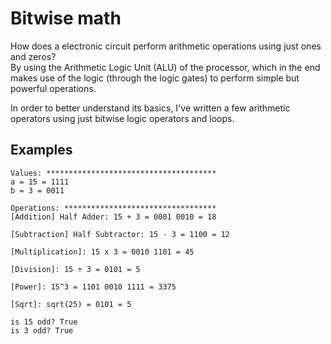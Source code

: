 # Bitwise math

How does a electronic circuit perform arithmetic operations using just ones and zeros?  
By using the Arithmetic Logic Unit (ALU) of the processor, which in the end makes use of
the logic (through the logic gates) to perform simple but powerful operations.

In order to better understand its basics, I've written a few arithmetic operators using 
just bitwise logic operators and loops.

## Examples

```
Values: **************************************
a = 15 = 1111
b = 3 = 0011

Operations: **********************************
[Addition] Half Adder: 15 + 3 = 0001 0010 = 18

[Subtraction] Half Subtractor: 15 - 3 = 1100 = 12

[Multiplication]: 15 x 3 = 0010 1101 = 45

[Division]: 15 ÷ 3 = 0101 = 5

[Power]: 15^3 = 1101 0010 1111 = 3375

[Sqrt]: sqrt(25) = 0101 = 5

is 15 odd? True
is 3 odd? True
```
